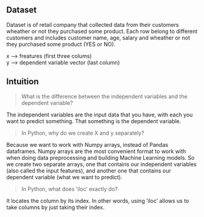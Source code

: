 ## Dataset 
Dataset is of retail company that collected data from their customers wheather or not they purchased some product.
Each row belong to different customers and includes customer name, age, salary and wheather or not they purchased some product (YES or NO).

x --> freatures  (first three colums) </br>
y --> dependent variable vector (last column)



## Intuition
> What is the difference between the independent variables and the dependent variable?<br>

The independent variables are the input data that you have, with each you want to predict something. That
something is the dependent variable.

> In Python, why do we create X and y separately?

Because we want to work with Numpy arrays, instead of Pandas dataframes. Numpy arrays are the most
convenient format to work with when doing data preprocessing and building Machine Learning models. So
we create two separate arrays, one that contains our independent variables (also called the input features),
and another one that contains our dependent variable (what we want to predict).

> In Python, what does ’iloc’ exactly do?

It locates the column by its index. In other words, using ’iloc’ allows us to take columns by just taking their
index.
